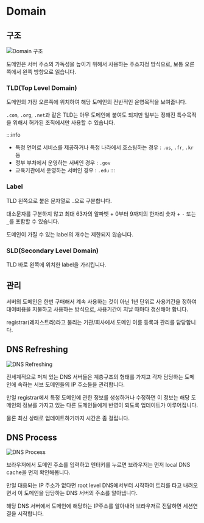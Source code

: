 # Domain

## 구조

<Image src="../_images/domain_구조.png" alt="Domain 구조" />

도메인은 서버 주소의 가독성을 높이기 위해서 사용하는 주소지정 방식으로, 보통 오른쪽에서 왼쪽 방향으로 읽습니다.

### TLD(Top Level Domain)

도메인의 가장 오른쪽에 위치하여 해당 도메인의 전반적인 운영목적을 보여줍니다.

`.com`, `.org`, `.net`과 같은 TLD는 아무 도메인에 붙여도 되지만 일부는 정해진 특수목적을 위해서 허가된 조직에서만 사용할 수 있습니다.

:::info

- 특정 언어로 서비스를 제공하거나 특정 나라에서 호스팅하는 경우 : `.us`, `.fr`, `.kr` 등
- 정부 부처에서 운영하는 서버인 경우 : `.gov`
- 교육기관에서 운영하는 서버인 경우 : `.edu`
  :::

### Label

TLD 왼쪽으로 붙은 문자열로 `.`으로 구분합니다.

대소문자를 구분하지 않고 최대 63자의 알파벳 + 0부터 9까지의 한자리 숫자 + `-` 또는 `_`를 포함할 수 있습니다.

도메인이 가질 수 있는 label의 개수는 제한되지 않습니다.

### SLD(Secondary Level Domain)

TLD 바로 왼쪽에 위치한 label을 가리킵니다.

## 관리

서버의 도메인은 한번 구매해서 계속 사용하는 것이 아닌 1년 단위로 사용기간을 정하여 대여비용을 지불하고 사용하는 방식으로, 사용기간이 지날 때마다 갱신해야 합니다.

registrar(레지스트라)라고 불리는 기관/회사에서 도메인 이름 등록과 관리를 담당합니다.

## DNS Refreshing

<Image src="../_images/dns_refreshing.jpeg" alt="DNS Refreshing" />

전세계적으로 퍼져 있는 DNS 서버들은 계층구조의 형태를 가지고 각자 담당하는 도메인에 속하는 서브 도메인들의 IP 주소들을 관리합니다.

만일 registrar에서 특정 도메인에 관한 정보를 생성하거나 수정하면 이 정보는 해당 도메인의 정보를 가지고 있는 다른 도메인들에게 반영이 되도록 업데이트가 이루어집니다.

물론 최신 상태로 업데이트하기까지 시간은 좀 걸립니다.

## DNS Process

<Image src="../_images/dns_process.png" alt="DNS Process" />

브라우저에서 도메인 주소를 입력하고 엔터키를 누르면 브라우저는 먼저 local DNS cache을 먼저 확인해봅니다.

만일 대응되는 IP 주소가 없다면 root level DNS에서부터 시작하여 트리를 타고 내려오면서 이 도메인을 담당하는 DNS 서버의 주소를 알아냅니다.

해당 DNS 서버에서 도메인에 해당하는 IP주소를 알아내어 브라우저로 전달하면 세션연결을 시작합니다.
